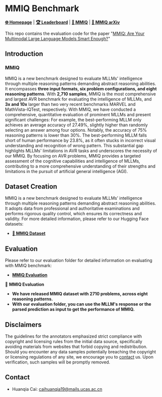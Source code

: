 # MMIQ Benchmark

[**🌐 Homepage**](https://AceCHQ.github.io/MMIQ) | [**🏆 Leaderboard**](https://AceCHQ.github.io/MMIQ/#leaderboard) | [**🤗 MMIQ**](https://huggingface.co/datasets/MMIQ/) | [**📖 MMIQ arXiv**]() 

This repo contains the evaluation code for the paper "[MMIQ: Are Your Multimodal Large Language Models Smart Enough?](https://arxiv.org/abs/)"


## Introduction


###  MMIQ

MMIQ is a new benchmark designed to evaluate MLLMs' intelligence through multiple reasoning patterns demanding abstract reasoning abilities. It encompasses **three input formats, six problem configurations, and eight reasoning patterns**. With **2,710 samples**, MMIQ is the most comprehensive and largest AVR benchmark for evaluating the intelligence of MLLMs, and **3x and 10x** larger than two very recent benchmarks MARVEL and MathVista-IQTest, respectively. With MMIQ, we have conducted a comprehensive, quantitative evaluation of prominent MLLMs and present significant challenges: For example, the best-performing MLLM only achieves an average accuracy of 27.49%, slightly higher than randomly selecting an answer among four options. Notably, the accuracy of 75% reasoning patterns is lower than 30%. The best-performing MLLM falls short of human performance by 23.8%, as it often stucks in incorrect visual understanding and recognition of wrong pattern. This substantial gap highlights MLLMs' limitations in AVR tasks and underscores the necessity of our MMIQ. By focusing on AVR problems, MMIQ provides a targeted assessment of the cognitive capabilities and intelligence of MLLMs, contributing to a more comprehensive understanding of their strengths and limitations in the pursuit of artificial general intelligence (AGI).



## Dataset Creation

MMIQ is a new benchmark designed to evaluate MLLMs’ intelligence through multiple reasoning patterns demanding abstract reasoning abilities. It adopts data from professional and authoritative examinations and performs rigorous quality control, which ensures its correctness and validity. For more detailed information, please refer to our Hugging Face datasets:

- [**🤗 MMIQ Dataset**](https://huggingface.co/datasets/MMIQ/)

## Evaluation

Please refer to our evaluation folder for detailed information on evaluating with MMIQ benchmark:

- [**MMIQ Evaluation**](mmiq)

🎯 **MMIQ Evaluation**

- **We have released MMIQ dataset with 2710 problems, across eight reasoning patterns.**
- **With our evaluation folder, you can use the MLLM's response or the parsed prediction as input to get the performance of MMIQ.**


## Disclaimers
The guidelines for the annotators emphasized strict compliance with copyright and licensing rules from the initial data source, specifically avoiding materials from websites that forbid copying and redistribution. 
Should you encounter any data samples potentially breaching the copyright or licensing regulations of any site, we encourage you to [contact](#contact) us. Upon verification, such samples will be promptly removed.

## Contact
- Huanqia Cai: caihuanqia19@mails.ucas.ac.cn


